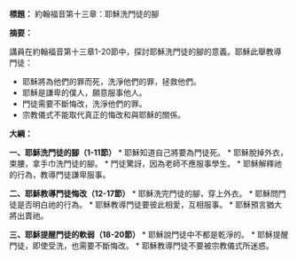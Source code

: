 **標題：** 約翰福音第十三章：耶穌洗門徒的腳

**摘要：**

講員在約翰福音第十三章1-20節中，探討耶穌洗門徒的腳的意義。耶穌此舉教導門徒：

* 耶穌將為他們的罪而死，洗淨他們的罪，拯救他們。
* 耶穌是謙卑的僕人，願意服事他人。
* 門徒需要不斷悔改，洗淨他們的罪。
* 宗教儀式不能取代真正的悔改和與耶穌的關係。

**大綱：**

**一、耶穌洗門徒的腳（1-11節）**
    * 耶穌知道自己將要為門徒死。
    * 耶穌脫掉外衣，束腰，拿手巾洗門徒的腳。
    * 門徒驚訝，因為老師不應服事學生。
    * 耶穌解釋祂的行為，教導門徒謙卑服事。

**二、耶穌教導門徒悔改（12-17節）**
    * 耶穌洗完門徒的腳，穿上外衣。
    * 耶穌問門徒是否明白祂的行為。
    * 耶穌教導門徒要彼此相愛，互相服事。
    * 耶穌預言猶大將出賣祂。

**三、耶穌提醒門徒的軟弱（18-20節）**
    * 耶穌說門徒中不都是乾淨的。
    * 耶穌提醒門徒，即使受洗，也需要不斷悔改。
    * 耶穌教導門徒不要被宗教儀式所迷惑。
